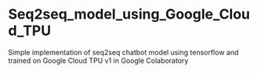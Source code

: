 # Seq2seq_model_using_Google_Cloud_TPU
Simple implementation of seq2seq chatbot model using tensorflow and trained on Google Cloud TPU v1 in Google Colaboratory
